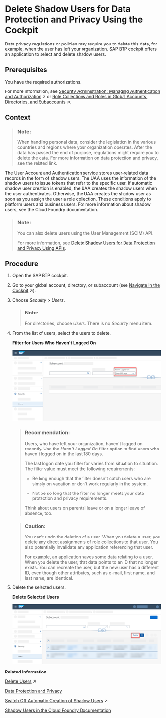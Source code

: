 <!-- loio893c5ac43ffb47a589a9bf2b98fbd2fb -->

# Delete Shadow Users for Data Protection and Privacy Using the Cockpit

Data privacy regulations or policies may require you to delete this data, for example, when the user has left your organization. SAP BTP cockpit offers an application to select and delete shadow users.



<a name="loio893c5ac43ffb47a589a9bf2b98fbd2fb__prereq_brm_42l_mqb"/>

## Prerequisites

You have the required authorizations.

For more information, see [Security Administration: Managing Authentication and Authorization](https://help.sap.com/viewer/65de2977205c403bbc107264b8eccf4b/Cloud/en-US/1ff47b2d980e43a6b2ce294352333708.html "This section describes the tasks of administrators of SAP BTP. Administrators ensure user authentication and assign authorization information to users and user groups.") :arrow_upper_right: or [Role Collections and Roles in Global Accounts, Directories, and Subaccounts](https://help.sap.com/viewer/65de2977205c403bbc107264b8eccf4b/Cloud/en-US/0039cf082d3d43eba9200fe15647922a.html "SAP BTP provides a set of role collections to set up administrator access to your global account and subaccounts.") :arrow_upper_right:.



## Context

> ### Note:  
> When handling personal data, consider the legislation in the various countries and regions where your organization operates. After the data has passed the end of purpose, regulations might require you to delete the data. For more information on data protection and privacy, see the related link.

The User Account and Authentication service stores user-related data records in the form of shadow users. The UAA uses the information of the shadow users to issue tokens that refer to the specific user. If automatic shadow user creation is enabled, the UAA creates the shadow users when the user authenticates. Otherwise, the UAA creates the shadow user as soon as you assign the user a role collection. These conditions apply to platform users and business users. For more information about shadow users, see the Cloud Foundry documentation.

> ### Note:  
> You can also delete users using the User Management \(SCIM\) API.
> 
> For more information, see [Delete Shadow Users for Data Protection and Privacy Using APIs](delete-shadow-users-for-data-protection-and-privacy-using-apis-eb70f16.md).



<a name="loio893c5ac43ffb47a589a9bf2b98fbd2fb__steps_b4y_4b5_bnb"/>

## Procedure

1.  Open the SAP BTP cockpit.

2.  Go to your global account, directory, or subaccount \(see [Navigate in the Cockpit](https://help.sap.com/viewer/65de2977205c403bbc107264b8eccf4b/Cloud/en-US/0874895f1f78459f9517da55a11ffebd.html "Learn how to navigate to your global accounts, directories, and subaccounts in the SAP BTP cockpit.") :arrow_upper_right:\).

3.  Choose *Security* \> *Users*.

    > ### Note:  
    > For directories, choose *Users*. There is no *Security* menu item.

4.  From the list of users, select the users to delete.

      
      
    **Filter for Users Who Haven't Logged On**

    ![](images/find_old_shadowusers_aeb30b2.png "Filter for Users Who Haven't Logged On")

    > ### Recommendation:  
    > Users, who have left your organization, haven't logged on recently. Use the *Hasn't Logged On* filter option to find users who haven't logged on in the last 180 days.
    > 
    > The last logon date you filter for varies from situation to situation. The filter value must meet the following requirements:
    > 
    > -   Be long enough that the filter doesn't catch users who are simply on vacation or don't work regularly in the system.
    > 
    > -   Not be so long that the filter no longer meets your data protection and privacy requirements.
    > 
    > 
    > Think about users on parental leave or on a longer leave of absence, too.

    > ### Caution:  
    > You can't undo the deletion of a user. When you delete a user, you delete any direct assignments of role collections to that user. You also potentially invalidate any application referencing that user.
    > 
    > For example, an application saves some data relating to a user. When you delete the user, that data points to an ID that no longer exists. You can recreate the user, but the new user has a different ID, even though other attributes, such as e-mail, first name, and last name, are identical.

5.  Delete the selected users.

      
      
    **Delete Selected Users**

    ![](images/delete_shadow_users_c490b82.png "Delete Selected Users")


**Related Information**  


[Delete Users](https://help.sap.com/viewer/65de2977205c403bbc107264b8eccf4b/Cloud/en-US/51000c2254864a39b9f8629715f2c5f1.html "As an administrator, you can delete users from your subaccount. When you delete a user, you also delete the user's role collection assignments.") :arrow_upper_right:

[Data Protection and Privacy](data-protection-and-privacy-7e513d3.md "Data protection is associated with numerous legal requirements and privacy concerns. In addition to compliance with general data protection and privacy acts, it is necessary to consider compliance with industry-specific legislation in different countries.")

[Switch Off Automatic Creation of Shadow Users](https://help.sap.com/viewer/65de2977205c403bbc107264b8eccf4b/Cloud/en-US/d8525671e8b14147b96ef497e1e1af80.html "To switch off the creation of shadow users in the trust configuration of custom identity providers, administrators must explicitly allow users to log on. Administrators then have full control over who is allowed to log on.") :arrow_upper_right:

[Shadow Users in the Cloud Foundry Documentation](https://docs.cloudfoundry.org/uaa/uaa-concepts.html#%23shadow)

